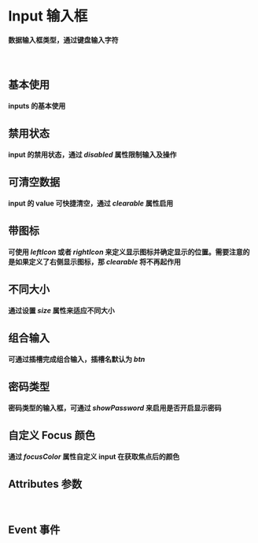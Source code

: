 <script setup>
import demo1 from './demo1.vue'
import demo2 from './demo2.vue'
import demo3 from './demo3.vue'
import demo4 from './demo4.vue'
import demo5 from './demo5.vue'
import demo6 from './demo6.vue'
import demo7 from './demo7.vue'
import demo8 from './demo8.vue'
import Attributes from './Attributes.vue'
import Event from './Events.vue'
import preview from '@/components/preview.vue'
</script>

# Input 输入框

#### 数据输入框类型，通过键盘输入字符

<br/>

## 基本使用

#### inputs 的基本使用

<div class="componetnsBox">
  <demo1/>
</div>
<preview compName="inputs" demoName="demo1"/>

## 禁用状态

#### input 的禁用状态，通过 _disabled_ 属性限制输入及操作

<div class="componetnsBox">
  <demo2/>
</div>
<preview compName="input" demoName="demo2"/>

## 可清空数据

#### input 的 value 可快捷清空，通过 _clearable_ 属性启用

<div class="componetnsBox">
  <demo3/>
</div>
<preview compName="input" demoName="demo3"/>

## 带图标

#### 可使用 _leftIcon_ 或者 _rightIcon_ 来定义显示图标并确定显示的位置。需要注意的是如果定义了右侧显示图标，那 _clearable_ 将不再起作用

<div class="componetnsBox">
  <demo4/>
</div>
<preview compName="input" demoName="demo4"/>

## 不同大小

#### 通过设置 _size_ 属性来适应不同大小

<div class="componetnsBox">
  <demo5/>
</div>
<preview compName="input" demoName="demo5"/>

## 组合输入

#### 可通过插槽完成组合输入，插槽名默认为 _btn_

<div class="componetnsBox">
  <demo6/>
</div>
<preview compName="input" demoName="demo6"/>

## 密码类型

#### 密码类型的输入框，可通过 _showPassword_ 来启用是否开启显示密码

<div class="componetnsBox">
  <demo7/>
</div>
<preview compName="input" demoName="demo7"/>

## 自定义 Focus 颜色

#### 通过 _focusColor_ 属性自定义 input 在获取焦点后的颜色

<div class="componetnsBox">
  <demo8/>
</div>
<preview compName="input" demoName="demo8"/>

## Attributes 参数

<Attributes/>
<br/>

## Event 事件

<Event/>
<br/>

